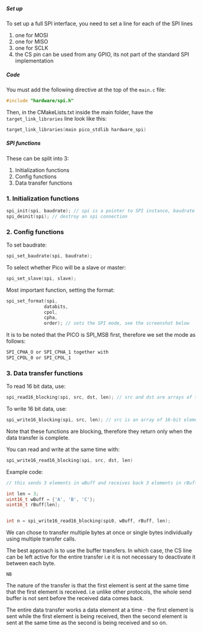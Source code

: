 ##### Set up

To set up a full SPI interface, you need to set a line for each of the SPI lines

1. one for MOSI
2. one for MISO 
3. one for SCLK
4. the CS pin can be used from any GPIO, its not part of the standard SPI implementation

##### Code

You must add the following directive at the top of the ```main.c``` file:

```c
#include "hardware/spi.h"
```

Then, in the CMakeLists.txt inside the main folder, have the ```target_link_libraries``` line look like this:

```c
target_link_libraries(main pico_stdlib hardware_spi) 
```

##### SPI functions 

These can be split into 3:

1. Initialization functions
2. Config functions
3. Data transfer functions

### 1. Initialization functions 

```c
spi_init(spi, baudrate); // spi is a pointer to SPI instance, baudrate is the click speed, anywhere between 125MHz and 3.8KHz
spi_deinit(spi); // destroy an spi connection
```

### 2. Config functions 

To set baudrate:

```c 
spi_set_baudrate(spi, baudrate);
```

To select whether Pico will be a slave or master:

```c 
spi_set_slave(spi, slave);
```

Most important function, setting the format:

```c
spi_set_format(spi,
              databits,
              cpol,
              cpha,
              order); // sets the SPI mode, see the screenshot below
```

It is to be noted that the PICO is SPI_MSB first, therefore we set the mode as follows: 

```c 
SPI_CPHA_O or SPI_CPHA_1 together with
SPI_CPOL_0 or SPI_CPOL_1 
```

### 3. Data  transfer functions

To read 16 bit data, use:

```c
spi_read16_blocking(spi, src, dst, len); // src and dst are arrays of the same length
```

To write 16 bit data, use:

```c
spi_write16_blocking(spi, src, len); // src is an array of 16-bit elements
```

Note that these functions are blocking, therefore they return only when the data transfer is complete.

You can read and write at the same time with:

```c
spi_write16_read16_blocking(spi, src, dst, len)
```

Example code:

```c
// this sends 3 elements in wBuff and receives back 3 elements in rBuff

int len = 3;
uint16_t wBuff = {'A', 'B', 'C'};
uint16_t rBuff[len];


int n = spi_write16_read16_blocking(spi0, wBuff, rBuff, len);

```

We can chose to transfer multiple bytes at once or single bytes individually using multiple transfer calls. 

The best approach is to use the buffer transfers. In which case, the CS line can be left active for the entire transfer i.e it is not necessary to deactivate it between each byte. 

```NB```

The nature of the transfer is that the first element is sent at the same time that the first element is received. i.e unlike other protocols, the whole send buffer is not sent before the received data comes back. 

The entire data transfer works a data element at a time - the first element is sent while the first element is being received, then the second element is sent at the same time as the second is being received and so on.

